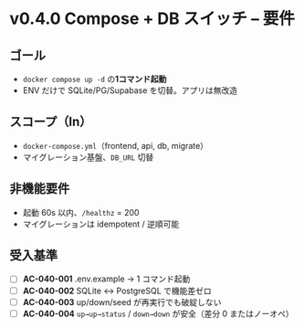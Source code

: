 # v0.4.0 Compose + DB スイッチ – 要件

## ゴール

- `docker compose up -d` の**1コマンド起動**
- ENV だけで SQLite/PG/Supabase を切替。アプリは無改造

## スコープ（In）

- `docker-compose.yml`（frontend, api, db, migrate）
- マイグレーション基盤、`DB_URL` 切替

## 非機能要件

- 起動 60s 以内、`/healthz` = 200
- マイグレーションは idempotent / 逆順可能

## 受入基準

- [ ] **AC-040-001** .env.example → 1 コマンド起動
- [ ] **AC-040-002** SQLite ↔ PostgreSQL で機能差ゼロ
- [ ] **AC-040-003** up/down/seed が再実行でも破綻しない
- [ ] **AC-040-004** `up→up→status` / `down→down` が安全（差分 0 またはノーオペ）
